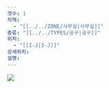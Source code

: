 ```yaml
---
갯수: 1
지역:
  - "[[../../ZONE/사무실|사무실]]"
종류: "[[../../TYPES/공구|공구]]"
위치:
  - "[[I-J|I-J]]"
상세위치: 
설명:
---
```


![](http://192.168.50.22/devices/240907_IMG_0001.jpg)